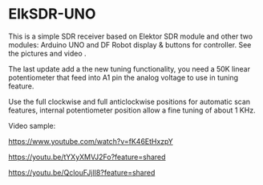 # ElkSDR-UNO
This is a simple SDR receiver based on Elektor SDR module and other two modules: Arduino UNO and DF Robot display &amp; 
buttons for controller. See the pictures and video .

The last update add a the new tuning functionality, you need a 50K linear potentiometer that feed into A1 pin
the analog voltage to use in tuning feature.

Use the full clockwise and full anticlockwise positions for automatic scan features, internal potentiometer position allow a 
fine tuning of about 1 KHz.


Video sample: 

https://www.youtube.com/watch?v=fK46EtHxzpY

https://youtu.be/tYXyXMVJ2Fo?feature=shared

https://youtu.be/QclouFJjIl8?feature=shared




